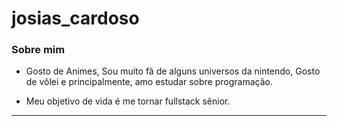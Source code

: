 # josias_cardoso

### Sobre mim 

- Gosto de Animes, Sou muito fã de alguns universos da nintendo, Gosto de vôlei e principalmente, amo estudar sobre programação.

- Meu objetivo de vida é me tornar fullstack sênior.
---
